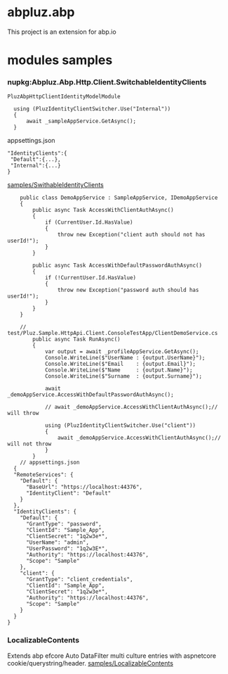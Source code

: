 # abpluz.abp
This project is an extension for abp.io



# modules samples

### nupkg:Abpluz.Abp.Http.Client.SwitchableIdentityClients

`PluzAbpHttpClientIdentityModelModule`

```
  using (PluzIdentityClientSwitcher.Use("Internal"))
  {
      await _sampleAppService.GetAsync();
  }
```
appsettings.json
```
"IdentityClients":{
 "Default":{...},
 "Internal":{...}
}
```

[samples/SwithableIdentityClients](samples/SwithableIdentityClients/Pluz.Sample/)
```
    public class DemoAppService : SampleAppService, IDemoAppService
    {
        public async Task AccessWithClientAuthAsync()
        {
            if (CurrentUser.Id.HasValue)
            {
                throw new Exception("client auth should not has userId!");
            }
        }

        public async Task AccessWithDefaultPasswordAuthAsync()
        {
            if (!CurrentUser.Id.HasValue)
            {
                throw new Exception("password auth should has userId!");
            }
        }
    }
    
    // test/Pluz.Sample.HttpApi.Client.ConsoleTestApp/ClientDemoService.cs
        public async Task RunAsync()
        {
            var output = await _profileAppService.GetAsync();
            Console.WriteLine($"UserName : {output.UserName}");
            Console.WriteLine($"Email    : {output.Email}");
            Console.WriteLine($"Name     : {output.Name}");
            Console.WriteLine($"Surname  : {output.Surname}");

            await _demoAppService.AccessWithDefaultPasswordAuthAsync();

            // await _demoAppService.AccessWithClientAuthAsync();// will throw

            using (PluzIdentityClientSwitcher.Use("client"))
            {
                await _demoAppService.AccessWithClientAuthAsync();// will not throw
            }
        }
    // appsettings.json
  {
  "RemoteServices": {
    "Default": {
      "BaseUrl": "https://localhost:44376",
      "IdentityClient": "Default"
    }
  },
  "IdentityClients": {
    "Default": {
      "GrantType": "password",
      "ClientId": "Sample_App",
      "ClientSecret": "1q2w3e*",
      "UserName": "admin",
      "UserPassword": "1q2w3E*",
      "Authority": "https://localhost:44376",
      "Scope": "Sample"
    },
    "client": {
      "GrantType": "client_credentials",
      "ClientId": "Sample_App",
      "ClientSecret": "1q2w3e*",
      "Authority": "https://localhost:44376",
      "Scope": "Sample"
    }
  }
}
```

### LocalizableContents
Extends abp efcore Auto DataFilter multi culture entries with aspnetcore cookie/querystring/header. 
[samples/LocalizableContents](samples/LocalizableContents/Pluz.Sample)
